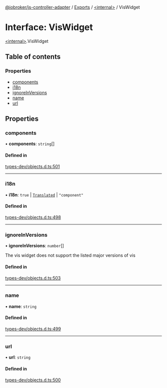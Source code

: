 [@iobroker/js-controller-adapter](../README.md) / [Exports](../modules.md) / [\<internal\>](../modules/internal_.md) / VisWidget

# Interface: VisWidget

[\<internal\>](../modules/internal_.md).VisWidget

## Table of contents

### Properties

- [components](internal_.VisWidget.md#components)
- [i18n](internal_.VisWidget.md#i18n)
- [ignoreInVersions](internal_.VisWidget.md#ignoreinversions)
- [name](internal_.VisWidget.md#name)
- [url](internal_.VisWidget.md#url)

## Properties

### components

• **components**: `string`[]

#### Defined in

[types-dev/objects.d.ts:501](https://github.com/ioBroker/ioBroker.js-controller/blob/818c4029/packages/types-dev/objects.d.ts#L501)

___

### i18n

• **i18n**: ``true`` \| [`Translated`](../modules/internal_.md#translated) \| ``"component"``

#### Defined in

[types-dev/objects.d.ts:498](https://github.com/ioBroker/ioBroker.js-controller/blob/818c4029/packages/types-dev/objects.d.ts#L498)

___

### ignoreInVersions

• **ignoreInVersions**: `number`[]

The vis widget does not support the listed major versions of vis

#### Defined in

[types-dev/objects.d.ts:503](https://github.com/ioBroker/ioBroker.js-controller/blob/818c4029/packages/types-dev/objects.d.ts#L503)

___

### name

• **name**: `string`

#### Defined in

[types-dev/objects.d.ts:499](https://github.com/ioBroker/ioBroker.js-controller/blob/818c4029/packages/types-dev/objects.d.ts#L499)

___

### url

• **url**: `string`

#### Defined in

[types-dev/objects.d.ts:500](https://github.com/ioBroker/ioBroker.js-controller/blob/818c4029/packages/types-dev/objects.d.ts#L500)

